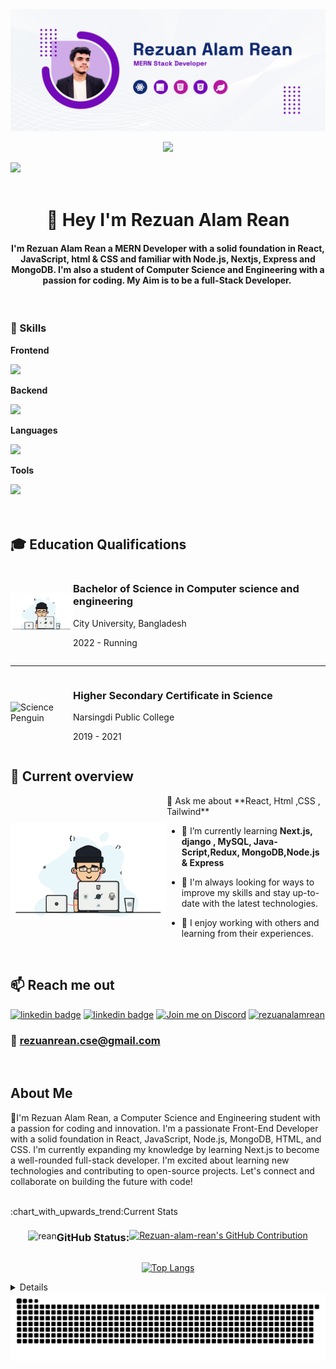 

<img src="https://raw.githubusercontent.com/Rezuan-Alam-Rean/Rezuan-Alam-Rean/main/images/Rean%20Cover%20Github.jpg" />

<p align="center">
  <a href="https://github.com/DenverCoder1/readme-typing-svg"><img src="https://readme-typing-svg.herokuapp.com?font=Time+New+Roman&color=cyan&size=25&center=true&vCenter=true&width=900&height=150&lines=Welcome+To+My+Github+Profile..&hearts;++;Hey+I+am+Rezuan+Alam+Rean..;I+Am+a+MERN+Stack+Developer..;I+Am+Also+a+student+of+Computer+Science+and+Engineering..;+My+Aim+is+to+be+a+full-Stack+Developer;"></a>
</p>
<img src="https://user-images.githubusercontent.com/73097560/115834477-dbab4500-a447-11eb-908a-139a6edaec5c.gif"><br><br>

<h1 align="center">👋 Hey  I'm Rezuan Alam Rean</h1>
<h4 align="center"> I'm Rezuan Alam Rean a MERN Developer with a solid foundation in React, JavaScript, html & CSS and familiar with Node.js, Nextjs, Express and MongoDB. I'm also a student of Computer Science and Engineering with a passion for coding. My Aim is to be a full-Stack Developer. ️</h4>
<br/>



### 🚀 Skills



**Frontend**

<a href="https://skillicons.dev">
    <img src="https://skillicons.dev/icons?i=react,redux,next,tailwind,html,css" height="45"/>
</a>

**Backend**

<a href="https://skillicons.dev">
    <img src="https://skillicons.dev/icons?i=nodejs,express,mongodb" height="45"/>
</a>

**Languages**

<a href="https://skillicons.dev">
    <img src="https://skillicons.dev/icons?i=javascript,c,python" height="45"/>
</a>

**Tools**

<a href="https://skillicons.dev">
    <img src="https://skillicons.dev/icons?i=vscode,github,firebase,figma" height="45"/>
</a>

<br>





<br/>

<br />

## :mortar_board: Education Qualifications

<div style="display:flex;flex-direction:row;align-items:center;">
    <img align="right" alt="Programmer" width="100" src="https://raw.githubusercontent.com/Rezuan-Alam-Rean/Rezuan-Alam-Rean/main/images/programmer.gif">
    <div>
        <h3>Bachelor of Science in Computer science and engineering</h3>
        <p>City University, Bangladesh</p>
        <p>2022 - Running</p>
    </div>
</div>

---

<div style="display:flex;flex-direction:row;align-items:center;">
    <img align="right" alt="Science Penguin" width="100" src="https://media.tenor.com/Q6DFaCAVumYAAAAi/science-penguin.gif">
    <div>
        <h3>Higher Secondary Certificate in Science</h3>
        <p>Narsingdi Public College</p>
        <p>2019 - 2021</p>
    </div>
</div>



## :eyes: Current overview


<div style="display:flex;flex-direction:row;align-items:center;">
    
<img align="right" alt="coding" width="250" src="https://raw.githubusercontent.com/Rezuan-Alam-Rean/Rezuan-Alam-Rean/main/images/programmer.gif">
    <div>
      💬 Ask me about **React, Html ,CSS , Tailwind**


- 🌱 I’m currently learning **Next.js, django , MySQL, Java-Script,Redux, MongoDB,Node.js & Express**
- 🌱 I'm always looking for ways to improve my skills  and stay up-to-date with the latest technologies.
- 🌱 I enjoy working with others and learning from their experiences.

    </div>
</div>



<br />

## :mailbox: Reach me out


<a href="https://www.linkedin.com/in/rezuan-alam-rean/"><img src="https://img.shields.io/badge/LinkedIn-343A40?style=for-the-badge&logo=linkedin&logoColor=white" alt="linkedin badge"/></a>
<a href="https://www.facebook.com/rean.bhuiyan.94"><img src="https://img.shields.io/badge/Facebook-%231877F2.svg?style=for-the-badge&logo=Facebook&logoColor=white" alt="linkedin badge"/></a>
<a href="https://discord.gg/APpvmsBXP7"><img src="https://img.shields.io/badge/Join%20me%20on%20Discord-343A40?style=for-the-badge&logo=discord&logoColor=white" alt="Join me on Discord"/></a>
<a href="https://twitter.com/rezuanalamrean" target="blank"><img src="https://raw.githubusercontent.com/rahuldkjain/github-profile-readme-generator/master/src/images/icons/Social/twitter.svg" alt="rezuanalamrean" height="30" width="40" /></a> 

### 📧 **rezuanrean.cse@gmail.com**


<br />

## About Me

👋I'm Rezuan Alam Rean, a Computer Science and Engineering student with a passion for coding and innovation. I'm a passionate Front-End Developer with a solid foundation in React, JavaScript, Node.js, MongoDB, HTML, and CSS. I'm currently expanding my knowledge by learning Next.js to become a well-rounded full-stack developer. I'm excited about learning new technologies and contributing to open-source projects. Let's connect and collaborate on building the future with code! 


<br />
:chart_with_upwards_trend:Current Stats
<div align="" style="display: flex; justify-content: center; align-items: center; flex-wrap: wrap";>
  <p float="left">
 
<p><img align="center" src="https://github-readme-streak-stats.herokuapp.com/?user=rezuan-alam-rean&theme=radical" alt="rean" /></p>

 <h3 align="left">GitHub Status:</h3>

<p align="">
  <a href="https://github.com/Rezuan-Alam-Rean">
    <img src="https://github-profile-summary-cards.vercel.app/api/cards/profile-details?username=rezuan-alam-rean&theme=radical" alt="Rezuan-alam-rean's GitHub Contribution"/>
  </a>
</p>

[![Top Langs](https://github-readme-stats.vercel.app/api/top-langs/?username=rezuan-alam-rean&layout=compact&theme=radical)](https://github.com/anuraghazra/github-readme-stats)



</div>



<details> 
   



```txt


                            █████████████████████▓░░░   86.16 %
                            ███▒░░░░░░░░░░░░░░░░░░░░░   13.58 %
                            ██░░░░░░░░░░░░░░░░░░░░░░░   00.15 %
                            ██░░░░░░░░░░░░░░░░░░░░░░░   00.11 %
```


</details>

<picture>
  <source media="(prefers-color-scheme: dark)" srcset="https://github.com/Rezuan-Alam-Rean/Rezuan-Alam-Rean/blob/main/images/svg/github-contribution-grid-snake-dark.svg">
  <source media="(prefers-color-scheme: light)" srcset="https://github.com/Rezuan-Alam-Rean/Rezuan-Alam-Rean/blob/main/images/svg/github-contribution-grid-snake.svg">
  <img alt="github contribution grid snake animation" src="https://github.com/Rezuan-Alam-Rean/Rezuan-Alam-Rean/blob/main/images/svg/github-contribution-grid-snake.svg">
</picture>


